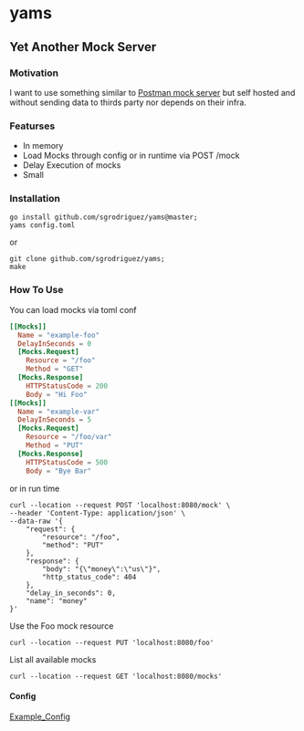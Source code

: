 # yams
## Yet Another Mock Server
### Motivation
I want to use something similar to [Postman mock server](https://learning.postman.com/docs/designing-and-developing-your-api/mocking-data/setting-up-mock/) but self hosted and without sending data to thirds party nor depends on their infra.

### Featurses

* In memory
* Load Mocks through config or in runtime via POST /mock 
* Delay Execution of mocks
* Small

### Installation

```
go install github.com/sgrodriguez/yams@master;
yams config.toml
```
or 
```
git clone github.com/sgrodriguez/yams;
make
```

### How To Use

You can load mocks via toml conf
```toml
[[Mocks]]
  Name = "example-foo"
  DelayInSeconds = 0
  [Mocks.Request]
    Resource = "/foo"
    Method = "GET"
  [Mocks.Response]
    HTTPStatusCode = 200
    Body = "Hi Foo"
[[Mocks]]
  Name = "example-var"
  DelayInSeconds = 5
  [Mocks.Request]
    Resource = "/foo/var"
    Method = "PUT"
  [Mocks.Response]
    HTTPStatusCode = 500
    Body = "Bye Bar"
```
or in run time
```
curl --location --request POST 'localhost:8080/mock' \
--header 'Content-Type: application/json' \
--data-raw '{
    "request": {
        "resource": "/foo",
        "method": "PUT"
    },
    "response": {
        "body": "{\"money\":\"us\"}",
        "http_status_code": 404
    },
    "delay_in_seconds": 0,
    "name": "money"
}'
```
Use the Foo mock resource
```
curl --location --request PUT 'localhost:8080/foo'
```

List all available mocks
```
curl --location --request GET 'localhost:8080/mocks'
```
#### Config
[Example_Config](https://github.com/sgrodriguez/yams/example_config.toml)


